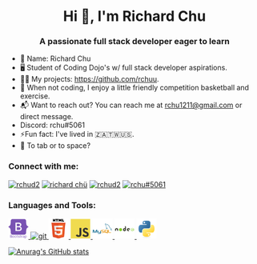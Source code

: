 <h1 align="center">Hi 👋, I'm Richard Chu</h1>
<h3 align="center">A passionate full stack developer eager to learn</h3>

- 📛 Name: Richard Chu
- 🖥 Student of Coding Dojo's w/ full stack developer aspirations.
- 👨‍💻 My projects: https://github.com/rchuu.
- :basketball: When not coding, I enjoy a little friendly competition basketball and exercise.
- :mailbox_with_mail: Want to reach out? You can reach me at rchu1211@gmail.com or direct message.
- Discord: rchu#5061
- ⚡️Fun fact: I've lived in 🇿🇦🇹🇼🇺🇸.
- 💬 To tab or to space?


<h3 align="left">Connect with me:</h3>
<p align="left">
<a href="https://twitter.com/rchud2" target="blank"><img align="center" src="https://raw.githubusercontent.com/rahuldkjain/github-profile-readme-generator/master/src/images/icons/Social/twitter.svg" alt="rchud2" height="30" width="40" /></a>
<a href="https://fb.com/richard chü" target="blank"><img align="center" src="https://raw.githubusercontent.com/rahuldkjain/github-profile-readme-generator/master/src/images/icons/Social/facebook.svg" alt="richard chü" height="30" width="40" /></a>
<a href="https://instagram.com/rchud2" target="blank"><img align="center" src="https://raw.githubusercontent.com/rahuldkjain/github-profile-readme-generator/master/src/images/icons/Social/instagram.svg" alt="rchud2" height="30" width="40" /></a>
<a href="https://discord.gg/rchu#5061" target="blank"><img align="center" src="https://raw.githubusercontent.com/rahuldkjain/github-profile-readme-generator/master/src/images/icons/Social/discord.svg" alt="rchu#5061" height="30" width="40" /></a>
</p>

<h3 align="left">Languages and Tools:</h3>
<p align="left"> <a href="https://getbootstrap.com" target="_blank" rel="noreferrer"> <img src="https://raw.githubusercontent.com/devicons/devicon/master/icons/bootstrap/bootstrap-plain-wordmark.svg" alt="bootstrap" width="40" height="40"/> </a> <a href="https://git-scm.com/" target="_blank" rel="noreferrer"> <img src="https://www.vectorlogo.zone/logos/git-scm/git-scm-icon.svg" alt="git" width="40" height="40"/> </a> <a href="https://www.w3.org/html/" target="_blank" rel="noreferrer"> <img src="https://raw.githubusercontent.com/devicons/devicon/master/icons/html5/html5-original-wordmark.svg" alt="html5" width="40" height="40"/> </a> <a href="https://developer.mozilla.org/en-US/docs/Web/JavaScript" target="_blank" rel="noreferrer"> <img src="https://raw.githubusercontent.com/devicons/devicon/master/icons/javascript/javascript-original.svg" alt="javascript" width="40" height="40"/> </a> <a href="https://www.mysql.com/" target="_blank" rel="noreferrer"> <img src="https://raw.githubusercontent.com/devicons/devicon/master/icons/mysql/mysql-original-wordmark.svg" alt="mysql" width="40" height="40"/> </a> <a href="https://nodejs.org" target="_blank" rel="noreferrer"> <img src="https://raw.githubusercontent.com/devicons/devicon/master/icons/nodejs/nodejs-original-wordmark.svg" alt="nodejs" width="40" height="40"/> </a> <a href="https://www.python.org" target="_blank" rel="noreferrer"> <img src="https://raw.githubusercontent.com/devicons/devicon/master/icons/python/python-original.svg" alt="python" width="40" height="40"/> </a> </p>

[![Anurag's GitHub stats](https://github-readme-stats.vercel.app/api?username=rchuu)](https://github.com/anuraghazra/github-readme-stats)
